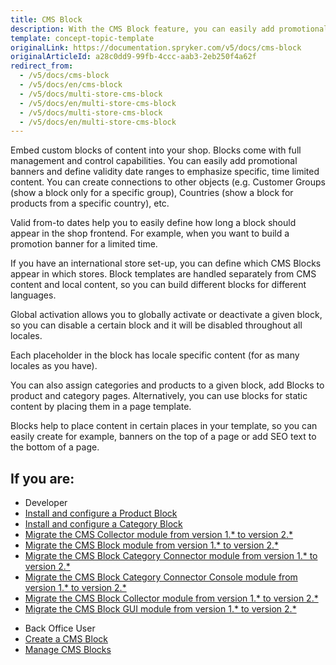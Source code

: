 ```yaml
---
title: CMS Block
description: With the CMS Block feature, you can easily add promotional banners and define validity date ranges to emphasize specific, time-limited content.
template: concept-topic-template
originalLink: https://documentation.spryker.com/v5/docs/cms-block
originalArticleId: a28c0dd9-99fb-4ccc-aab3-2eb250f4a62f
redirect_from:
  - /v5/docs/cms-block
  - /v5/docs/en/cms-block
  - /v5/docs/multi-store-cms-block
  - /v5/docs/en/multi-store-cms-block
  - /v5/docs/multi-store-cms-block
  - /v5/docs/en/multi-store-cms-block
---
```


Embed custom blocks of content into your shop. Blocks come with full management and control capabilities. You can easily add promotional banners and define validity date ranges to emphasize specific, time limited content. You can create connections to other objects (e.g. Customer Groups (show a block only for a specific group), Countries (show a block for products from a specific country), etc.

Valid from-to dates help you to easily define how long a block should appear in the shop frontend. For example, when you want to build a promotion banner for a limited time.

If you have an international store set-up, you can define which CMS Blocks appear in which stores. Block templates are handled separately from CMS content and local content, so you can build different blocks for different languages.

Global activation allows you to globally activate or deactivate a given block, so you can disable a certain block and it will be disabled throughout all locales.

Each placeholder in the block has locale specific content (for as many locales as you have).

You can also assign categories and products to a given block, add Blocks to product and category pages. Alternatively, you can use blocks for static content by placing them in a page template.

Blocks help to place content in certain places in your template, so you can easily create for example, banners on the top of a page or add SEO text to the bottom of a page.

## If you are:
<div class="mr-container">
    <div class="mr-list-container">
        <!-- col1 -->
        <div class="mr-col">
            <ul class="mr-list mr-list-green">
                <li class="mr-title">Developer</li>
                <li><a href="https://documentation.spryker.com/docs/en/product-block" class="mr-link">Install and configure a Product Block</a></li>
<li><a href="https://documentation.spryker.com/docs/en/enabling-category-cms-block" class="mr-link">Install and configure a Category Block</a></li>
<!-- <li><a href="https://documentation.spryker.com/docs/en/cms-block-multistore" class="mr-link">Enable multi-store management for CMS blocks</a></li>-->
<li><a href="https://documentation.spryker.com/docs/en/mg-cms-collector#upgrading-from-version-1-to-version-2" class="mr-link">Migrate the CMS Collector module from version 1.* to version 2.*</a></li>
<li><a href="https://documentation.spryker.com/docs/en/mg-cms-block#upgrading-from-version-1-to-version-2" class="mr-link">Migrate the CMS Block module from version 1.* to version 2.*</a></li>
<li><a href="https://documentation.spryker.com/docs/en/mg-cms-block-category-connector#migration-guide---cms-block-category-connector" class="mr-link">Migrate the CMS Block Category Connector module from version 1.* to version 2.*</a></li>
<li><a href="https://documentation.spryker.com/docs/en/mg-cms-block-category-connector-console" class="mr-link">Migrate the CMS Block Category Connector Console module from version 1.* to version 2.*</a></li>
<li><a href="https://documentation.spryker.com/docs/en/mg-cms-block-collector#upgrading-from-version-1-to-version-2" class="mr-link">Migrate the CMS Block Collector  module from version 1.* to version 2.*</a></li>
<li><a href="https://documentation.spryker.com/docs/en/mg-cms-block-gui#upgrading-from-version-1-to-version-2" class="mr-link">Migrate the CMS Block GUI  module from version 1.* to version 2.*</a></li>
    </ul>
        </div>
        <!-- col2 -->
        <div class="mr-col">
            <ul class="mr-list mr-list-blue">
                <li class="mr-title"> Back Office User</li>
                <li><a href="https://documentation.spryker.com/docs/en/creating-a-cms-block" class="mr-link">Create a CMS Block</a></li>
                <li><a href="https://documentation.spryker.com/docs/en/managing-cms-blocks" class="mr-link">Manage CMS Blocks</a></li>
        <ul>      
            </div>
